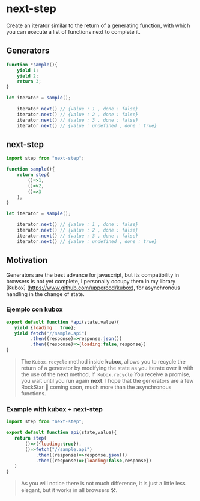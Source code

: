 # next-step

Create an iterator similar to the return of a generating function, with which you can execute a list of functions next to complete it.

## Generators

```js
function *sample(){
    yield 1;
    yield 2;
    return 3;
}

let iterator = sample();

    iterator.next() // {value : 1 , done : false}
    iterator.next() // {value : 2 , done : false}
    iterator.next() // {value : 3 , done : false}
    iterator.next() // {value : undefined , done : true}

```

## next-step

```js
import step from "next-step";

function sample(){
    return step(
        ()=>1,
        ()=>2,
        ()=>3
    );
}

let iterator = sample();

    iterator.next() // {value : 1 , done : false}
    iterator.next() // {value : 2 , done : false}
    iterator.next() // {value : 3 , done : false}
    iterator.next() // {value : undefined , done : true}
```

## Motivation

Generators are the best advance for javascript, but its compatibility in browsers is not yet complete,
I personally occupy them in my library [Kubox] (https://www.github.com/uppercod/kubox), for asynchronous handling in the change of state.

### Ejemplo con kubox

```js
export default function *api(state,value){
   yield {loading : true};
   yield fetch("//sample.api")
         .then((response)=>response.json())
         .then((response)=>{loading:false,response})
}
```

> The `Kubox.recycle` method inside **kubox**, allows you to recycle the return of a generator by modifying the state as you iterate over it with the use of the **next** method, if` Kubox.recycle` You receive a promise, you wait until you run again **next**. I hope that the generators are a few RockStar 🤟 coming soon, much more than the asynchronous functions.

### Example with kubox + next-step

```js
import step from "next-step";

export default function api(state,value){
   return step(
       ()=>({loading:true}),
       ()=>fetch("//sample.api")
           .then((response)=>response.json())
           .then((response)=>{loading:false,response})
   )
}
```

> As you will notice there is not much difference, it is just a little less elegant, but it works in all browsers 🛠️.

